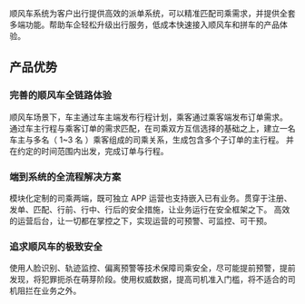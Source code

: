 顺风车系统为客户出行提供高效的派单系统，可以精准匹配司乘需求，并提供全套多端功能。帮助车企轻松升级出行服务，低成本快速接入顺风车和拼车的产品体验。

## 产品优势
### 完善的顺风车全链路体验
顺风车场景下，车主通过车主端发布行程计划，乘客通过乘客端发布订单需求。 通过车主行程与乘客订单的需求匹配，在司乘双方互信选择的基础之上，建立一名车主与多名（ 1~3 名 ）乘客组成的司乘关系，生成包含多个子订单的主行程。 并在约定的时间范围内出发，完成订单与行程。 

### 端到系统的全流程解决方案
模块化定制的司乘两端，既可独立 APP 运营也支持嵌入已有业务。贯穿于注册、发单、匹配、行前、行中、行后的安全措施，让业务运行在安全框架之下。 高效的运营后台，让一切都在掌控之下，实现运营的可预警、可监控、可干预。 


### 追求顺风车的极致安全
使用人脸识别、轨迹监控、偏离预警等技术保障司乘安全，尽可能提前预警，提前发现，将犯罪扼杀在萌芽阶段。使用权威数据，提高司机准入门槛，将不适合的司机阻拦在业务之外。 
